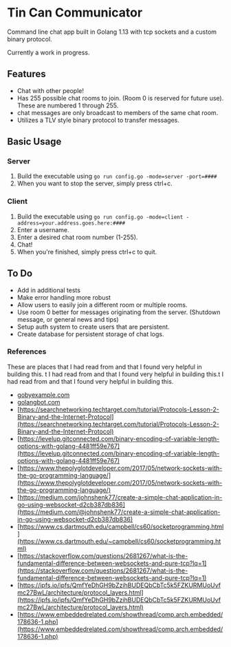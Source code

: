 # Tin Can Communicator
Command line chat app built in Golang 1.13 with tcp sockets and a custom binary protocol.

Currently a work in progress.

## Features
* Chat with other people!
* Has 255 possible chat rooms to join. (Room 0 is reserved for future use).
These are numbered 1 through 255.
* chat messages are only broadcast to members of the same chat room.
* Utilizes a TLV style binary protocol to transfer messages.

## Basic Usage
### Server
1. Build the executable using `go run config.go -mode=server -port=####`
2. When you want to stop the server, simply press ctrl+c.

### Client
1. Build the executable using `go run config.go -mode=client -address=your.address.goes.here:####`
2. Enter a username.
3. Enter a desired chat room number (1-255).
4. Chat!
5. When you're finished, simply press ctrl+c to quit.

## To Do
* Add in additional tests
* Make error handling more robust
* Allow users to easily join a different room or multiple rooms.
* Use room 0 better for messages originating from the server. (Shutdown message, or general news and tips)
* Setup auth system to create users that are persistent.
* Create database for persistent storage of chat logs. 

### References
These are places that I had read from and that I found very helpful in building this.
t I had read from and that I found very helpful in building this.t I had read from and that I found very helpful in building this.
* [gobyexample.com](gobyexample.com)
* [golangbot.com](golangbot.com)
* [https://searchnetworking.techtarget.com/tutorial/Protocols-Lesson-2-Binary-and-the-Internet-Protocol](https://searchnetworking.techtarget.com/tutorial/Protocols-Lesson-2-Binary-and-the-Internet-Protocol)
* [https://levelup.gitconnected.com/binary-encoding-of-variable-length-options-with-golang-4481ff59e767](https://levelup.gitconnected.com/binary-encoding-of-variable-length-options-with-golang-4481ff59e767) 
* [https://www.thepolyglotdeveloper.com/2017/05/network-sockets-with-the-go-programming-language/](https://www.thepolyglotdeveloper.com/2017/05/network-sockets-with-the-go-programming-language/)
* [https://medium.com/johnshenk77/create-a-simple-chat-application-in-go-using-websocket-d2cb387db836](https://medium.com/@johnshenk77/create-a-simple-chat-application-in-go-using-websocket-d2cb387db836)
* [https://www.cs.dartmouth.edu/campbell/cs60/socketprogramming.html](https://www.cs.dartmouth.edu/~campbell/cs60/socketprogramming.html)
* [https://stackoverflow.com/questions/2681267/what-is-the-fundamental-difference-between-websockets-and-pure-tcp?lq=1](https://stackoverflow.com/questions/2681267/what-is-the-fundamental-difference-between-websockets-and-pure-tcp?lq=1)
* [https://ipfs.io/ipfs/QmfYeDhGH9bZzihBUDEQbCbTc5k5FZKURMUoUvfmc27BwL/architecture/protocol_layers.html](https://ipfs.io/ipfs/QmfYeDhGH9bZzihBUDEQbCbTc5k5FZKURMUoUvfmc27BwL/architecture/protocol_layers.html)
* [https://www.embeddedrelated.com/showthread/comp.arch.embedded/178636-1.php](https://www.embeddedrelated.com/showthread/comp.arch.embedded/178636-1.php)


